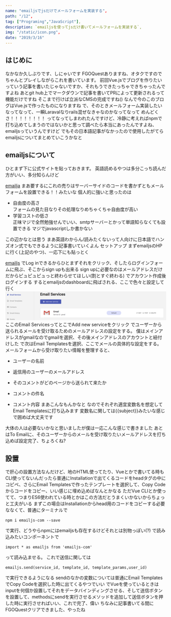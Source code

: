 ```yaml
---
name: "emailjsでjsだけでメールフォームを実装する",
path: "/12",
tag: ["Programing","JavaScript"],
description: `emailjsを使ってjsだけ書いてメールフォームを実装する`,
img: "/static/icon.png",
date: "2019/3/16"
---
```


## はじめに
なかなか久しぶりです、しにゃいです
FGOQuestありますね、オタクですのでちゃんとプレイしながらこれを書いています。
前回Vue.jsでブログを作りたいっていう記事を書いたじゃないですか、それもうできたっちゃできちゃったんですよね
あとgit hub上でマークダウンで記事を書いてPRによって更新されるって機能だけですね
そこまで行けば立派なCMSの完成ですね()
なんで今のこのブログはVue.jsで作ったものになりますね
で、そのときメールフォーム実装したいなってなって、一瞬Laravalなりrails混ぜなきゃなのかなってなって
めんどくさ！！！！！！！！
ってなってしまわれたんですけど、冷静に考えればnpmで打ち込めてしまうのではないかと思って調べたら本当にあったんですよね、emailjsっていうんですけど
でもその日本語記事がなかったので使用したがてらemailjsについてまとめていこうかなと
## emailjsについて
ひとまず下に公式サイトを貼っておきます。
英語読めるやつは多分こっち読んだ方がいい、多分知らんけど
 
[emailja](https://www.emailjs.com/)
まあ要するにこれの売りはサーバーサイドのコードを書かずともメールフォームを設置できる！！みたいな
個人的に強いと思ったのは

* 自由度の高さ  
フォームの見た目なりその処理なりめちゃくちゃ自由度が高い
* 学習コストの低さ  
正味マジで全然勉強せんでいい、smtpサーバーとかって単語知らなくても設置できる
マジでjavascriptしか書かない

この辺かなとは思う
まあ英語わからん/読みたくないって人向けに日本語でハンズオン式でもできるように記事書いていくよん
セットアップ
まずemailjsのHPに行く(上記のやつ)、一応下にも貼っとく
 
[emailjs](https://www.emailjs.com/)
でLog inできるからひとまずそれをクリック、そしたらログインフォームに飛ぶ、そこからsign upも出来る
sign upに必要なのはメールアドレスだけだからピュピュピュっと終わらせてほしい(割とすぐ終わる)
でアカウント作成後ログインする
するとemailjsのdashboardに飛ばされる、ここで色々と設定して行く
<img src="/static/12-3.png" />
ここのEmail ServicesってとこでAdd new serviceをクリック
でユーザーから送られるメールを受け取るためのメールアドレスの設定をする。
僕はメインアドレスがgmailなのでgmailを選択、その後メインアドレスのアカウントと紐付けした
で次はEmail Templatesを選択、ここでメールの具体的な設定をする。
メールフォームから受け取りたい情報を整理すると、
* ユーザーの名前

* 返信用のユーザーのメールアドレス

* そのコメントがどのページから送られて来たか

* コメントの件名

* コメント内容
まあこんなもんかなと
なのでそれぞれ適宜変数名を想定してEmail Templatesに打ち込みます
変数名に関しては{{subject}}みたいな感じで囲めば大丈夫です

大体の人は必要ないかなと思いましたが僕は一応こんな感じで書きました
あとはTo Emailに、そのユーザーからのメールを受け取りたいメールアドレスを打ち込めば設定完了、ちょろくね?
## 設置
で肝心の設置方法なんだけど、地のHTML使ってたり、Vueとかで書いてる時もCLI使ってないんだったら普通にInstallationで出てくるコードをheadタグの中にコピペ、さらにEmail Templatesで作ったテンプレートを選択して、Copy Codeからコードをコピー、いい感じに埋め込めばなんとかなる
ただVue CLIとか使ってて、つまりES6使われている時とかはこの方法だとうまくいかないからちょっと工夫がいる
まずこの場合はInstallationからhead用のコードをコピーする必要ななくて、普通にターミナルで
```Console
npm i emailjs-com --save
```
で実行、どうやらnpmにはemailjsも存在するけどそれとは別物っぽい(?)
で読み込みたいコンポーネントで
```Vue
import * as emailjs from 'emailjs-com'
```
って読み込ませる。
これで送信に関しては
```Vue
emailjs.send(service_id, template_id, template_params,user_id)
```
で実行できるようになる
sendのなかの変数については普通にEmail TemplatesでCopy Codeを選択した時に出てくるやつでいい
でVueを使っているときはinputを何個か設置してそれをデータバインディングさせる、そして送信ボタンを設置して、methodsにsendを実行させるメソッドを追加して送信ボタンを押した時に実行させればいい、これで完了、偉い
ちなみに記事書いてる間にFGOQuestクリアできました、やったね